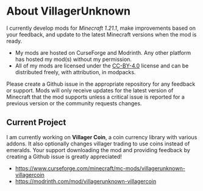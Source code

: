 # About VillagerUnknown

I currently develop mods for _Minecraft 1.21.1_, make improvements based on your feedback, and update to the latest Minecraft versions when the mod is ready.

- My mods are hosted on CurseForge and Modrinth. Any other platform has hosted my mod(s) without my permission.
- All of my mods are licensed under the [CC-BY-4.0](https://creativecommons.org/licenses/by/4.0/legalcode.en) license and can be distributed freely, with attribution, in modpacks.

Please create a Github issue in the appropriate repository for any feedback or support. 
Mods will only receive updates for the latest version of Minecraft that the mod supports unless a critical issue is reported for a previous version or the community requests changes.



## Current Project

I am currently working on **Villager Coin**, a coin currency library with various addons. It also optionally changes villager trading to use coins instead of emeralds. 
Your support downloading the mod and providing feedback by creating a Github issue is greatly appreciated!

- https://www.curseforge.com/minecraft/mc-mods/villagerunknown-villagercoin
- https://modrinth.com/mod/villagerunknown-villagercoin


<!---
VillagerUnknown/VillagerUnknown is a ✨ special ✨ repository because its `README.md` (this file) appears on your GitHub profile.
You can click the Preview link to take a look at your changes.
--->
